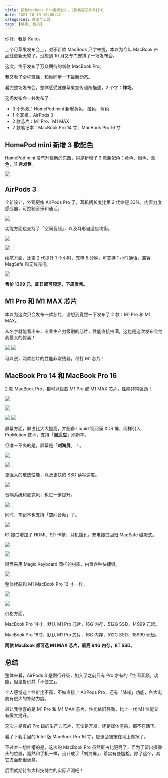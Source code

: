 ```yaml
---
title: 新款MacBook Pro高燃发布，2款高端芯片吊打M1
date: 2021-10-19 10:00:42
categories: 效率与工具
tags: [苹果, 数码]
---
```


你好，我是 Kaito。

上个月苹果发布会上，对于新款 MacBook 只字未提，本以为今年 MacBook 产品线更新无望了，没想到 10 月又专门安排了一场发布会。

这次，终于发布了万众期待的新款 MacBook Pro。

我又看了全程直播，和你同步一下最新动态。

看完整场发布会，整体感受就像苹果宣传语所描述，2 个字：**炸场**。

这场发布会一共发布了：

- 3 个外观：HomePod mini 新增黄色，橙色，蓝色
- 1 个耳机：AirPods 3
- 2 款芯片：M1 Pro、M1 MAX
- 2 款笔记本：MacBook Pro 14 寸、MacBook Pro 16 寸

<!-- more -->

## HomePod mini 新增 3 款配色

HomePod mini 没有升级新的东西，只是新增了 3 款新配色：黄色、橙色、蓝色，**11 月发售**。

![](https://kaito-blog-1253469779.cos.ap-beijing.myqcloud.com/2021/10/16345850620055.jpeg)

## AirPods 3

全新设计，外观更像 AirPods Pro 了，耳机柄长度比第 2 代缩短 33%，内置力度感应器，可控制音乐和通话。

![](https://kaito-blog-1253469779.cos.ap-beijing.myqcloud.com/2021/10/16345850620060.jpg)

功能方面也支持了「空间音频」，以及耳形自适应均衡。

![](https://kaito-blog-1253469779.cos.ap-beijing.myqcloud.com/2021/10/16345850620066.jpg)

![](https://kaito-blog-1253469779.cos.ap-beijing.myqcloud.com/2021/10/16345850620075.jpg)

续航方面，比第 2 代提升 1 个小时，充电 5 分钟，可支持 1 小时通话，兼容 MagSafe 和无线充电。

![](https://kaito-blog-1253469779.cos.ap-beijing.myqcloud.com/2021/10/16345850620080.jpeg)

**售价 1399 元，即日起可预定，下周发售。**

## M1 Pro 和 M1 MAX 芯片

本以为这次只会发布一款芯片，没想到竟然一下发布了 2 款：M1 Pro 和 M1 MAX。

从名字就能看出来，专业生产力级别的芯片，性能直接拉满，这也是这次发布会给我最大的惊喜！

![](https://kaito-blog-1253469779.cos.ap-beijing.myqcloud.com/2021/10/16345850620087.jpg)
![](https://kaito-blog-1253469779.cos.ap-beijing.myqcloud.com/2021/10/16345850620094.jpg)

可以说，两款芯片的性能非常残暴，吊打 M1 芯片！

## MacBook Pro 14 和 MacBook Pro 16

2 款 MacBook Pro，都可以搭载 M1 Pro 或 M1 MAX 芯片，性能非常强劲！

![](https://kaito-blog-1253469779.cos.ap-beijing.myqcloud.com/2021/10/16345860823538.jpg)

![](https://kaito-blog-1253469779.cos.ap-beijing.myqcloud.com/2021/10/16345850620107.jpg)

![](https://kaito-blog-1253469779.cos.ap-beijing.myqcloud.com/2021/10/16345850620114.jpg)
![](https://kaito-blog-1253469779.cos.ap-beijing.myqcloud.com/2021/10/16345850620119.jpg)

屏幕方面，屏占比大大提高，并配备 Liquid 视网膜 XDR 屏，同样引入 ProMotion 技术，支持「**自适应**」刷新率。

但唯一不爽的是，屏幕是「**刘海屏**」！。

![](https://kaito-blog-1253469779.cos.ap-beijing.myqcloud.com/2021/10/16345850620123.jpg)

![](https://kaito-blog-1253469779.cos.ap-beijing.myqcloud.com/2021/10/16345850620129.jpg)

更强大的散热性能，以及更快的 SSD 读写速度。

![](https://kaito-blog-1253469779.cos.ap-beijing.myqcloud.com/2021/10/16345850620134.jpg)

音响系统和麦克风，也进一步提升。

![](https://kaito-blog-1253469779.cos.ap-beijing.myqcloud.com/2021/10/16345850620140.jpg)

同时，笔记本也支持「空间音频」了。

![](https://kaito-blog-1253469779.cos.ap-beijing.myqcloud.com/2021/10/16345850620145.jpg)

IO 接口增加了 HDMI、SD 卡槽、耳机插孔，充电接口回归 MagSafe 磁吸式。

![](https://kaito-blog-1253469779.cos.ap-beijing.myqcloud.com/2021/10/16345850620152.jpg)

![](https://kaito-blog-1253469779.cos.ap-beijing.myqcloud.com/2021/10/16345850620161.jpg)

键盘采用 Magic Keyboard 同样的材质，内置各种快捷键。

![](https://kaito-blog-1253469779.cos.ap-beijing.myqcloud.com/2021/10/16345850620171.jpg)

整体续航和 M1 MacBook Pro 13 寸一样。

![](https://kaito-blog-1253469779.cos.ap-beijing.myqcloud.com/2021/10/16345850620178.jpg)

![](https://kaito-blog-1253469779.cos.ap-beijing.myqcloud.com/2021/10/16345850620183.jpeg)

价格方面。

MacBook Pro 14寸，默认 M1 Pro 芯片，16G 内存，512G SSD，14999 元起。

MacBook Pro 16寸，默认 M1 Pro 芯片，16G 内存，512G SSD，18999 元起。

**两款 MacBook 都可选 M1 MAX 芯片，最高 64G 内存，8T SSD。**

## 总结

整体来看，AirPods 3 是例行升级，加入了之前只有 Pro 才有的「空间音频」功能，但是售价并「不便宜」。

个人感觉这个性价比不高，不如直接上 AirPods Pro，还有「降噪」功能，各大电商有很大的补贴力度。

最让我惊喜的是 M1 Pro 和 M1 MAX 芯片，性能依旧强劲，比上一代 M1 性能又有很大提升。

这次才是真的 Pro 级的生产力芯片，无论是开发，还是媒体渲染，都不在话下。

看了下我手里的 Intel 版 MacBook Pro 16 寸，应该会被按在地上摩擦了。

不过唯一想吐槽的是，这次的 MacBook Pro 虽然屏占比更高了，但为了留出摄像头的位置，竟然和手机一样，设计成了「刘海屏」，着实有些尴尬。除了这个，其它方面都很满意。

​后面就期待各大科技博主的实际评测吧！


